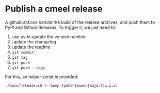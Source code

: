 # Publish a cmeel release

A github actions handle the build of the release archives, and push them to PyPI and Github Releases.
To trigger it, we just need to:

1. use uv to update the version number
2. update the changelog
3. update the readme
4. `git commit`
5. `git tag`
6. `git push`
7. `git push --tags`


For this, an helper script is provided:

```bash
./docs/release.sh [--bump [patch|minor|major]|x.y.z]
```
